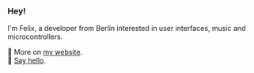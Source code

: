 ### Hey!

I'm Felix, a developer from Berlin interested in user interfaces, music and microcontrollers.

🌱 More on [my website](https://spoettel.dev).  
📮 [Say hello](mailto:felix@spoet.tel).  
